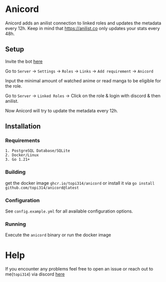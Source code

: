 # Anicord
Anicord adds an anilist connection to linked roles and updates the metadata every 12h. Keep in mind that https://anilist.co only updates your stats every 48h.

## Setup

Invite the bot [here](https://discord.com/api/oauth2/authorize?client_id=1062741787992658070&scope=bot%20applications.commands)

Go to `Server` -> `Settings` -> `Roles` -> `Links` -> `Add requirement` -> `Anicord`

Input the minimal amount of watched anime or read manga to be eligible for the role.

Go to `Server` -> `Linked Roles` -> Click on the role & login with discord & then anilist.

Now Anicord will try to update the metadata every 12h.

## Installation

### Requirements
    1. PostgreSQL Database/SQLite
    2. Docker/Linux
    3. Go 1.21+

### Building

get the docker image `ghcr.io/topi314/anicord` or install it via `go install github.com/topi314/anicord@latest`

### Configuration

See `config.example.yml` for all available configuration options.

### Running

Execute the `anicord` binary or run the docker image

# Help
If you encounter any problems feel free to open an issue or reach out to me(`topi314`) via discord [here](https://discord.gg/RKM92xXu4Y)
